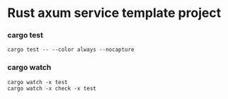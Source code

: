 # Rust axum service template project

### cargo test

```
cargo test -- --color always --nocapture
```

### cargo watch

```
cargo watch -x test
cargo watch -x check -x test
```
